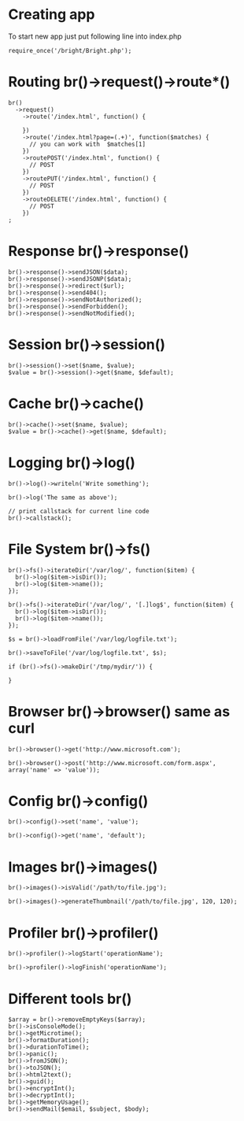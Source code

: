 # Creating app

To start new app just put following line into index.php

```
require_once('/bright/Bright.php');
```

# Routing br()->request()->route*()

```
br()
  ->request()
    ->route('/index.html', function() {

    })
    ->route('/index.html?page=(.+)', function($matches) {
      // you can work with  $matches[1]
    })
    ->routePOST('/index.html', function() {
      // POST
    })
    ->routePUT('/index.html', function() {
      // POST
    })
    ->routeDELETE('/index.html', function() {
      // POST
    })
;
```

# Response br()->response()

```
br()->response()->sendJSON($data);
br()->response()->sendJSONP($data);
br()->response()->redirect($url);
br()->response()->send404();
br()->response()->sendNotAuthorized();
br()->response()->sendForbidden();
br()->response()->sendNotModified();
```

# Session br()->session()

```
br()->session()->set($name, $value);
$value = br()->session()->get($name, $default);
```

# Cache br()->cache()

```
br()->cache()->set($name, $value);
$value = br()->cache()->get($name, $default);
```

# Logging br()->log()

```
br()->log()->writeln('Write something');

br()->log('The same as above');

// print callstack for current line code
br()->callstack();
```

# File System br()->fs()

```
br()->fs()->iterateDir('/var/log/', function($item) {
  br()->log($item->isDir());
  br()->log($item->name());
});

br()->fs()->iterateDir('/var/log/', '[.]log$', function($item) {
  br()->log($item->isDir());
  br()->log($item->name());
});

$s = br()->loadFromFile('/var/log/logfile.txt');

br()->saveToFile('/var/log/logfile.txt', $s);

if (br()->fs()->makeDir('/tmp/mydir/')) {

}
```
# Browser br()->browser() same as curl

```
br()->browser()->get('http://www.microsoft.com');

br()->browser()->post('http://www.microsoft.com/form.aspx', array('name' => 'value'));
```

# Config br()->config()

```
br()->config()->set('name', 'value');

br()->config()->get('name', 'default');
```

# Images br()->images()

```
br()->images()->isValid('/path/to/file.jpg');

br()->images()->generateThumbnail('/path/to/file.jpg', 120, 120);
```

# Profiler br()->profiler()

```
br()->profiler()->logStart('operationName');

br()->profiler()->logFinish('operationName');
```

# Different tools br()

```
$array = br()->removeEmptyKeys($array);
br()->isConsoleMode();
br()->getMicrotime();
br()->formatDuration();
br()->durationToTime();
br()->panic();
br()->fromJSON();
br()->toJSON();
br()->html2text();
br()->guid();
br()->encryptInt();
br()->decryptInt();
br()->getMemoryUsage();
br()->sendMail($email, $subject, $body);
```






